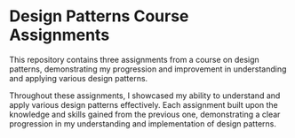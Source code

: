 # Design Patterns Course Assignments

This repository contains three assignments from a course on design patterns, demonstrating my progression and improvement in understanding and applying various design patterns.

Throughout these assignments, I showcased my ability to understand and apply various design patterns effectively. Each assignment built upon the knowledge and skills gained from the previous one, demonstrating a clear progression in my understanding and implementation of design patterns.
